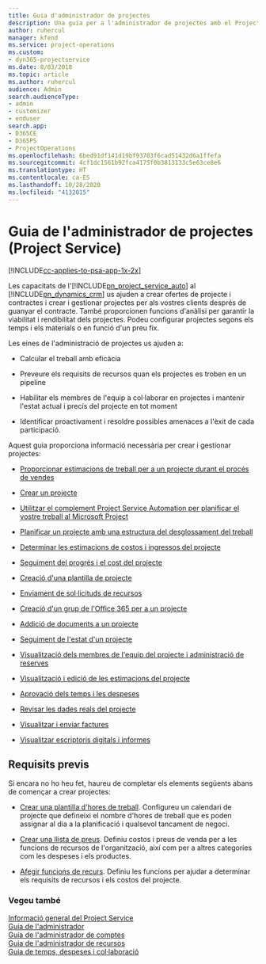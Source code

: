 ```yaml
---
title: Guia d'administrador de projectes
description: Una guia per a l'administrador de projectes amb el Project Service
author: ruhercul
manager: kfend
ms.service: project-operations
ms.custom:
- dyn365-projectservice
ms.date: 8/03/2018
ms.topic: article
ms.author: ruhercul
audience: Admin
search.audienceType:
- admin
- customizer
- enduser
search.app:
- D365CE
- D365PS
- ProjectOperations
ms.openlocfilehash: 6bed91df141d19bf93703f6cad51432d6a1ffefa
ms.sourcegitcommit: 4cf1dc1561b92fca4175f0b3813133c5e63ce8e6
ms.translationtype: HT
ms.contentlocale: ca-ES
ms.lasthandoff: 10/28/2020
ms.locfileid: "4132015"
---
```

# <a name="project-manager-guide-project-service"></a>Guia de l'administrador de projectes (Project Service)

[!INCLUDE[cc-applies-to-psa-app-1x-2x](../includes/cc-applies-to-psa-app-1x-2x.md)]

Les capacitats de l'[!INCLUDE[pn_project_service_auto](../includes/pn-project-service-auto.md)] al [!INCLUDE[pn_dynamics_crm](../includes/pn-dynamics-crm.md)] us ajuden a crear ofertes de projecte i contractes i crear i gestionar projectes per als vostres clients després de guanyar el contracte. També proporcionen funcions d'anàlisi per garantir la viabilitat i rendibilitat dels projectes. Podeu configurar projectes segons els temps i els materials o en funció d'un preu fix.  
  
 Les eines de l'administració de projectes us ajuden a:  
  
-   Calcular el treball amb eficàcia  
  
-   Preveure els requisits de recursos quan els projectes es troben en un pipeline  
  
-   Habilitar els membres de l'equip a col·laborar en projectes i mantenir l'estat actual i precís del projecte en tot moment  
  
-   Identificar proactivament i resoldre possibles amenaces a l'èxit de cada participació.  
  
Aquest guia proporciona informació necessària per crear i gestionar projectes:  
  
-   [Proporcionar estimacions de treball per a un projecte durant el procés de vendes](../psa/provide-estimates-project-during-sales-process.md)  
  
-   [Crear un projecte](../psa/create-project.md)  
  
-   [Utilitzar el complement Project Service Automation per planificar el vostre treball al Microsoft Project](../psa/add-plan-work-microsoft-project.md)  
  
-   [Planificar un projecte amb una estructura del desglossament del treball](../psa/schedule-project-work-breakdown-structure.md)  
  
-   [Determinar les estimacions de costos i ingressos del projecte](../psa/determine-project-cost-revenue-estimates.md)  
  
-   [Seguiment del progrés i el cost del projecte](../psa/track-project-progress-cost.md)  
  
-   [Creació d'una plantilla de projecte](../psa/create-project-template.md)  
  
-   [Enviament de sol·licituds de recursos](../psa/submit-resource-requests.md)  
  
-   [Creació d'un grup de l'Office 365 per a un projecte](../psa/create-office-365-group-project.md)  
  
-   [Addició de documents a un projecte](../psa/add-documents-project.md)  
  
-   [Seguiment de l'estat d'un projecte](../psa/track-project-status.md)  
  
-   [Visualització dels membres de l'equip del projecte i administració de reserves](../psa/view-project-team-members-manage-bookings.md)  
  
-   [Visualització i edició de les estimacions del projecte](../psa/view-edit-project-estimates.md)  
  
-   [Aprovació dels temps i les despeses](../psa/approve-time-expenses.md)  
  
-   [Revisar les dades reals del projecte](../psa/review-project-actuals.md)  
  
-   [Visualitzar i enviar factures](../psa/view-send-invoices.md)  
  
-   [Visualitzar escriptoris digitals i informes](../psa/view-dashboards-reports.md)  
  
## <a name="prerequisites"></a>Requisits previs  
 Si encara no ho heu fet, haureu de completar els elements següents abans de començar a crear projectes:  
  
-   [Crear una plantilla d'hores de treball](../psa/create-work-hours-template.md). Configureu un calendari de projecte que defineixi el nombre d'hores de treball que es poden assignar al dia a la planificació i qualsevol tancament de negoci.  
  
-   [Crear una llista de preus](../psa/create-price-list.md). Definiu costos i preus de venda per a les funcions de recursos de l'organització, així com per a altres categories com les despeses i els productes.  
  
-   [Afegir funcions de recurs](../psa/add-resource-roles.md). Definiu les funcions per ajudar a determinar els requisits de recursos i els costos del projecte.  
  
### <a name="see-also"></a>Vegeu també  
 [Informació general del Project Service](../psa/overview.md)   
 [Guia de l'administrador](../psa/admin-guide.md)   
 [Guia de l'administrador de comptes](../psa/account-manager-guide.md)   
 [Guia de l'administrador de recursos](../psa/resource-manager-guide.md)   
 [Guia de temps, despeses i col·laboració](../psa/time-expense-collaboration-guide.md)

